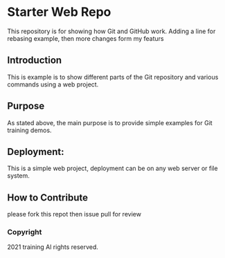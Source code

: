 # Starter Web Repo

This repository is for showing how Git and GitHub work.
Adding a line for rebasing example, then more changes form my featurs

## Introduction

This is example is to show different parts of the Git repository and various commands using a web project.

## Purpose

As stated above, the main purpose is to provide simple examples for Git training demos.

## Deployment:

This is a simple web project, deployment can be on any web server or file system.


## How to Contribute

please fork this repot then issue pull for review

### Copyright

2021 training  Al rights reserved.
